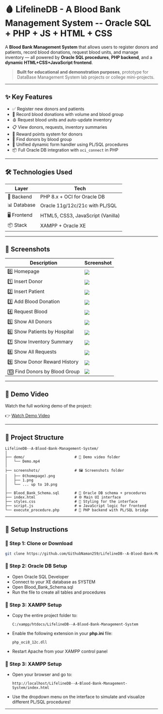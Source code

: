 # 🩸 LifelineDB - A Blood Bank Management System -- Oracle SQL + PHP + JS + HTML + CSS

A **Blood Bank Management System** that allows users to register donors and patients, record blood donations, request blood units, and manage inventory — all powered by **Oracle SQL procedures**, **PHP backend**, and a **dynamic HTML+CSS+JavaScript frontend**.

> **Built for educational and demonstration purposes**, prototype for DataBase Management System lab projects or college mini-projects.

---

## ✨ Key Features

- ✅ Register new donors and patients
- 💉 Record blood donations with volume and blood group
- 🩸 Request blood units and auto-update inventory
- 📋 View donors, requests, inventory summaries
- 🎯 Reward points system for donors
- 🔎 Find donors by blood group
- 🔁 Unified dynamic form handler using PL/SQL procedures
- 📦 Full Oracle DB integration with `oci_connect` in PHP

---

## 🛠️ Technologies Used

| Layer         | Tech                            |
|---------------|----------------------------------|
| 💾 Backend     | PHP 8.x + OCI for Oracle DB      |
| 📊 Database    | Oracle 11g/12c/21c with PL/SQL   |
| 🖥️ Frontend    | HTML5, CSS3, JavaScript (Vanilla)|
| 📦 Stack       | XAMPP + Oracle XE                |

---

## 📸 Screenshots

| Description            | Screenshot |
|------------------------|------------|
| 0️⃣ Homepage             | ![](screenshots/0.png) |
| 1️⃣ Insert Donor         | ![](screenshots/1.png) |
| 2️⃣ Insert Patient         | ![](screenshots/2.png) |
| 3️⃣ Add Blood Donation         | ![](screenshots/3.png) |
| 4️⃣ Request Blood         | ![](screenshots/3.png) |
| 5️⃣ Show All Donors         | ![](screenshots/5.png) |
| 6️⃣ Show Patients by Hospital         | ![](screenshots/6.png) |
| 7️⃣ Show Inventory Summary         | ![](screenshots/7.png) |
| 8️⃣ Show All Requests         | ![](screenshots/8.png) |
| 9️⃣ Show Donor Reward History         | ![](screenshots/9.png) |
| 🔟 Find Donors by Blood Group   | ![](screenshots/10.png) |



---

## 🎥 Demo Video

Watch the full working demo of the project:

👉 [Watch Demo Video](demo/Demo.mp4)



---

## 📁 Project Structure

```text
LifelineDB--A-Blood-Bank-Management-System/
│
├── demo/                       # 🎥 Demo video folder
│   └── Demo.mp4
│
├── screenshots/                # 🖼️ Screenshots folder
│   ├── 0(homepage).png
│   ├── 1.png
│   └── ... up to 10.png
│
├── Blood_Bank_Schema.sql       # 📄 Oracle DB schema + procedures
├── index.html                  # 🌐 Main UI interface
├── styles.css                  # 🎨 Styling for the interface
├── script.js                   # ⚙️ JavaScript logic for frontend
└── execute_procedure.php       # 🧠 PHP backend with PL/SQL bridge
```

---

## 🚀 Setup Instructions

### 🔧 Step 1: Clone or Download

```bash
git clone https://github.com/GithubNaman259/LifelineDB--A-Blood-Bank-Management-System.git
```

### 🔧 Step 2: Oracle DB Setup

- Open Oracle SQL Developer
- Connect to your XE database as SYSTEM
- Open Blood_Bank_Schema.sql
- Run the file to create all tables and procedures

### 🔧 Step 3: XAMPP Setup

- Copy the entire project folder to:
  ```text
  C:/xampp/htdocs/LifelineDB--A-Blood-Bank-Management-System
  ```
  
- Enable the following extension in your **php.ini** file:
  ```text
  php_oci8_12c.dll
  ```
  
- Restart Apache from your XAMPP control panel


### 🔧 Step 3: XAMPP Setup

- Open your browser and go to:
  ```text
  http://localhost/LifelineDB--A-Blood-Bank-Management-System/index.html
  ```

- Use the dropdown menu on the interface to simulate and visualize different PL/SQL procedures!

---
